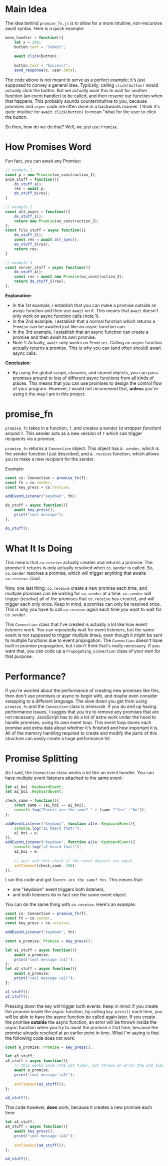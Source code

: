 
# Main Idea
The idea behind `promise_fn.js` is to allow for a more intuitive, non-recursive await syntax. Here is a quick example:

```js
menu_handler = function(){
    let x = 200;
    button.text = "Submit";
    
    await click(button);
    
    button.text = "Success!";
    send_response(x, user.data);
```

The code above is not meant to serve as a perfect example; it's just supposed to convey a general idea. Typically, calling `click(button)` would actually click the button. But we actually want this to wait for another function (an event handler) to be called, and then resume our function when that happens. This probably sounds counterintuitive to you, because promises and `async` code are often done in a backwards manner. I think it's quite intuitive for `await click(button)` to mean "what for the user to click the button.

So then, how do we do that? Well, we just use `Promise`.

# How Promises Word
Fun fact, you can await any Promise:

```js
// example 1
const p = new Promise(on_construction_1);
anim_stuff = function(){
    do_stuff_a();
    res = await p;
    do_stuff_b(res);
}

// example 2
const alt_async = function(){
    do_stuff_1();
    return new Promise(on_construction_2);
};
const file_stuff = async function(){
    do_stuff_2();
    const res = await alt_sync();
    do_stuff_3(res);
    return res;
}

// example 3
const server_stuff = async function(){
    do_stuff_4();
    const res = await new Promise(on_construction_3);
    return do_stuff_5(res);
};
```

**Explanation:**
* In the 1st example, I establish that you can make a promise outside an asnyc function and then use `await` on it. This means that `await` doesn't only work on async function calls (note 1).
* In the 2nd example, I establish that a normal function which returns a `Promise` can be awaited just like an async function can.
* In the 3rd example, I establish that an async function can create a promise and then await its own promise.
* Note 1: Actually, `await` only works on `Promises`. Calling an async function actually returns a promise. This is why you can (and often should) await async calls.

**Conclusion:**
* By using the global scope, closures, and shared objects, you can pass promises around to lots of different async functions from all kinds of places. This means that you can use promises to design the control flow of your program. However, I would not recommend that, **unless** you're using it the way I am in this project.

# promise_fn
`promise_fn` takes in a function, `f`, and creates a sender (*a wrapper function*) around `f`. This sender acts as a new version of `f` which can trigger recipients via a promise.

`promise_fn` returns a `Connection` object. This object has a `.sender`, which is the sender function I just described, and a `.receive` function, which allows you to make a new recipient for the sender.

Example:
```ts
const co: Connection = promise_fn(f);
const fn = co.sender;
const key_press = co.receive;

addEventListener("keydown", fn);

do_stuff = async function(){
    await key_press();
    print("cool message");
};

do_stuff();
```

# What It Is Doing
This means that `co.receive` actually creates and returns a promise. The promise it returns is only actually resolved when `co.sender` is called. So, `co.sender` resolves a promise, which will trigger anything that awaits `co.receive`. Cool.

Now, one last thing: `co.receive` create a new promise each time, and multiple promises can be waiting for `co.sender` at a time. `co.sender` will trigger (*resolve*) all of the promises that `co.receive` has created, and will trigger each only once. Keep in mind, a promise can only be resolved once. This is why you have to call `co.receive` again each time you want to wait for `co.sender`.

This `Connection` class that I've created is actually a lot like how event listeners work. You can repeatedly wait for event listeners, but the same event is not supposed to trigger mutliple times, even though it might be sent to multiple functions due to event propogation. The `Connection` doesn't have built in promise propogation, but I don't think that's really necessary. If you want that, you can code up a `Propogating_Connection` class of your own for that purpose.

# Performance?
If you're worried about the performance of creating new promises like this, then don't use promises or async to begin with, and maybe even consider swapping to a different language. The slow down you get from using `promise_fn` and the `Connection` class is miniscule. If you do end up having performance issues, I sugges that you try to remove any promises that are not necessary. JavaScript has to do a lot of extra work under the hood to handle promises, using its own event loop. This event loop stores each promise and extra data about whether it's finished and how important it is. All of the memory handling required to create and modify the parts of this structure can easily create a huge performance hit.

# Promise Splitting
As I said, the `Connection` class works a lot like an event handler. You can have multiple event listeners attached to the same event:

```ts
let a1_boi :KeyboardEvent;
let a2_boi :KeyboardEvent;

check_same = function(){
    const same = (a1_boi == a2_boi);
    console.log("Events are the same? " + (same ?"Yes" :"No"));
};

addEventListener("keydown", function a1(e: KeyboardEvent){
    console.log("a1 heard that!");
    a1_boi = e;
});
addEventListener("keydown", function a2(e: KeyboardEvent){
    console.log("a2 heard that!");
    a2_boi = e;
    
    // wait and then check if the event objects are equal
    setTimeout(check_same, 100);
});
```

I ran this code and got `Events are the same? Yes`. This means that:
* one "keydown" event triggers both listeners,
* and both listeners do in fact see the same event object.

You can do the same thing with `co.receive`. Here's an example:

```ts
const co: Connection = promise_fn(f);
const fn = co.sender;
const key_press = co.receive;

addEventListener("keydown", fn);

const a_promise: Promise = key_press();

let a1_stuff = async function(){
    await a_promise;
    print("cool message (a1)");
};
let a2_stuff = async function(){
    await a_promise;
    print("cool message (a2)");
};

a1_stuff();
a2_stuff();
```

Pressing down the key will trigger both events. Keep in mind: if you create the promise inside the async function, by calling `key_press()` each time, you will be able to have the async function be called again later. If you create the promise **outside** the async function, an error will be thrown inside the async function when you try to await the promise a 2nd time, because the promise already resolved at an earlier point in time. What I'm saying is that the following code does not work:

```ts
const a_promise: Promise = key_press();

let a3_stuff;
a3_stuff = async function(){
    // this works once (the 1st time), but throws an error the 2nd time around;
    await a_promise;
    print("cool message (a3)");
    
    setTimeout(a3_stuff());
};

a3_stuff();
```

This code however, **does** work, because it creates a new promise each time:

```ts
let a4_stuff;
a4_stuff = async function(){
    await key_press();
    print("cool message (a4)");
    
    setTimeout(a4_stuff());
};

a4_stuff();
```


